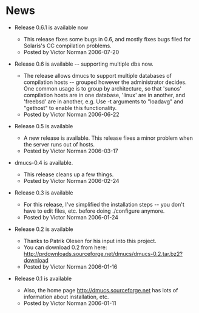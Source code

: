 # News

* Release 0.6.1 is available now

    * This release fixes some bugs in 0.6, and mostly fixes bugs filed for 
      Solaris's CC compilation problems.
    * Posted by Victor Norman 2006-07-20 

* Release 0.6 is available -- supporting multiple dbs now.

    * The release allows dmucs to support multiple databases of compilation 
      hosts -- grouped however the administrator decides. One common usage 
      is to group by architecture, so that 'sunos' compilation hosts are in 
      one database, 'linux' are in another, and 'freebsd' are in another, 
      e.g. Use -t arguments to "loadavg" and "gethost" to enable this 
      functionality.
    * Posted by Victor Norman 2006-06-22

* Release 0.5 is available

    * A new release is available. This release fixes a minor problem when 
     the server runs out of hosts.
    * Posted by Victor Norman 2006-03-17

* dmucs-0.4 is available.

    * This release cleans up a few things.
    * Posted by Victor Norman 2006-02-24

* Release 0.3 is available

    * For this release, I've simplified the installation steps -- you don't 
      have to edit files, etc. before doing ./configure anymore.
    * Posted by Victor Norman 2006-01-24

* Release 0.2 is available

    * Thanks to Patrik Olesen for his input into this project.
    * You can download 0.2 from here: 
      http://prdownloads.sourceforge.net/dmucs/dmucs-0.2.tar.bz2?download
    * Posted by Victor Norman 2006-01-16

* Release 0.1 is available

    * Also, the home page http://dmucs.sourceforge.net has lots of 
      information about installation, etc.
    * Posted by Victor Norman 2006-01-11 
